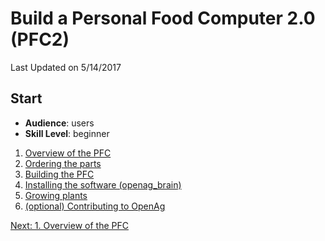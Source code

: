# Build a Personal Food Computer 2.0 (PFC2)

Last Updated on 5/14/2017

## Start


- **Audience**:  users
- **Skill Level**: beginner


1. [Overview of the PFC](guides:food_computer_2:1_overview)
1. [Ordering the parts](guides:food_computer_2:2_order)
1. [Building the PFC](guides:food_computer_2:3_build)
1. [Installing the software (openag_brain)](guides:food_computer_2:4_software)
1. [Growing plants](guides:food_computer_2:5_grow)
1. [(optional) Contributing to OpenAg](/contribute)

[Next: 1. Overview of the PFC](guides:food_computer_2:1_overview)
